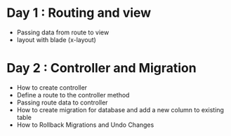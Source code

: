 # Day 1 : Routing and view
  - Passing data from route to view
  - layout with blade (x-layout)
# Day 2 : Controller and Migration
  - How to create controller
  - Define a route to the controller method
  - Passing route data to controller
  - How to create migration for database and add a new column to existing table
  - How to Rollback Migrations and Undo Changes

